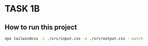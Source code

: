 # TASK 1B

## How to run this project

```bash
npx tailwindcss -i ./src/input.css -o ./src/output.css --watch
```
